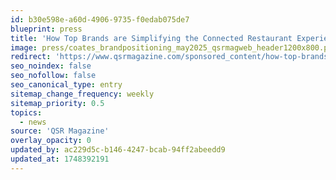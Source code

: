 ```yaml
---
id: b30e598e-a60d-4906-9735-f0edab075de7
blueprint: press
title: 'How Top Brands are Simplifying the Connected Restaurant Experience'
image: press/coates_brandpositioning_may2025_qsrmagweb_header1200x800.png
redirect: 'https://www.qsrmagazine.com/sponsored_content/how-top-brands-are-simplifying-the-connected-restaurant-experience/?utm_source=Coates-Website&utm_medium=Press-Listing&utm_campaign=Complexity-Simplified&utm_id=qsrmagwebexclusive&utm_content=Website-Article'
seo_noindex: false
seo_nofollow: false
seo_canonical_type: entry
sitemap_change_frequency: weekly
sitemap_priority: 0.5
topics:
  - news
source: 'QSR Magazine'
overlay_opacity: 0
updated_by: ac229d5c-b146-4247-bcab-94ff2abeedd9
updated_at: 1748392191
---
```

